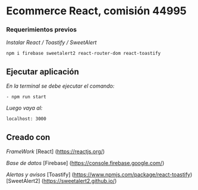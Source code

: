 # Ecommerce React, comisión 44995

### Requerimientos previos

_Instalar React / Toastify / SweetAlert_

```
npm i firebase sweetalert2 react-router-dom react-toastify 
```

## Ejecutar aplicación
_En la terminal se debe ejecutar el comando:_
```
- npm run start
```
_Luego vaya al:_
```
localhost: 3000
```

## Creado con

_FrameWork_
[React] (https://reactjs.org/)

_Base de datos_
[Firebase] (https://console.firebase.google.com/)

_Alertas y avisos_
[Toastify] (https://www.npmjs.com/package/react-toastify)
[SweetAlert2] (https://sweetalert2.github.io/)
